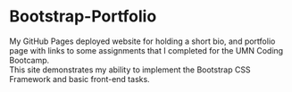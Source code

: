 # Bootstrap-Portfolio

My GitHub Pages deployed website for holding a short bio, and portfolio page with links to some assignments that I completed for the UMN Coding Bootcamp.\
This site demonstrates my ability to implement the Bootstrap CSS Framework and basic front-end tasks.
